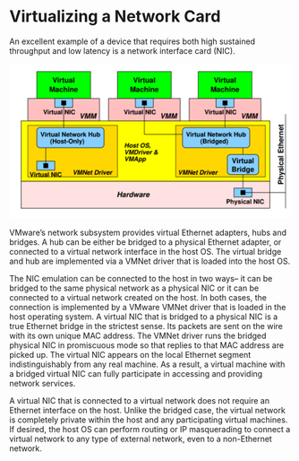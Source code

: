 # Virtualizing a Network Card

An excellent example of a device that requires both high sustained throughput and low latency is a network interface card (NIC). 

![](virtualizing_network_card.png?raw=true )



VMware’s network subsystem provides virtual Ethernet adapters, hubs and bridges. A hub can be either be bridged to a physical Ethernet adapter, or connected to a virtual network interface in the host OS. The virtual bridge and hub are implemented via a VMNet driver that is loaded into the host OS.

The NIC emulation can be connected to the host in two ways– it can be bridged to the same physical network as a physical NIC or it can be connected to a virtual network created on the host. In both cases, the connection is implemented by a VMware VMNet driver that is loaded in the host operating system. A virtual NIC that is bridged to a physical NIC is a true Ethernet bridge in the strictest sense. Its packets are sent on the wire with its own unique MAC address. The VMNet driver runs the bridged physical NIC in promiscuous mode so that replies to that MAC address are picked up. The virtual NIC appears on the local Ethernet segment indistinguishably from any real machine. As a result, a virtual machine with a bridged virtual NIC can fully participate in accessing and providing network services.

A virtual NIC that is connected to a virtual network does not require an Ethernet interface on the host. Unlike the bridged case, the virtual network is completely private within the host and any participating virtual machines. If desired, the host OS can perform routing or IP masquerading to connect a virtual network to any type of external network, even to a non-Ethernet network. 
